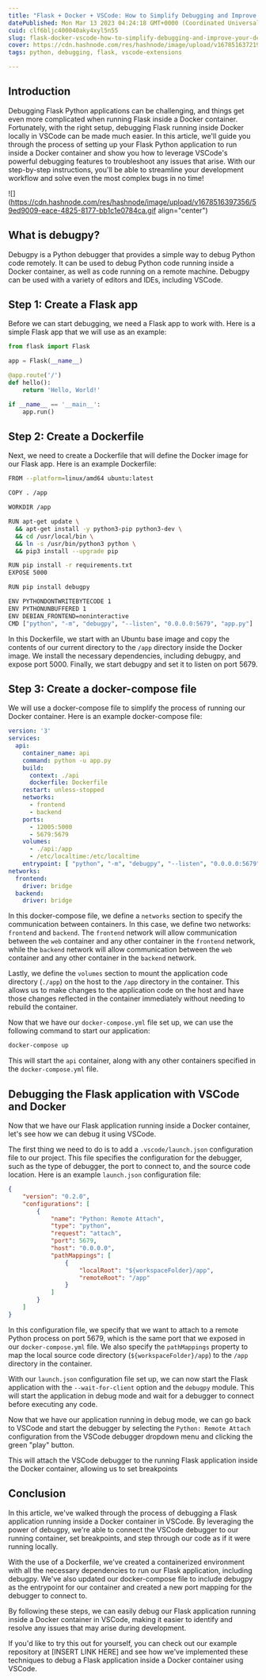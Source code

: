```yaml
---
title: "Flask + Docker + VSCode: How to Simplify Debugging and Improve Your Development Experience"
datePublished: Mon Mar 13 2023 04:24:18 GMT+0000 (Coordinated Universal Time)
cuid: clf6bljc400040aky4xyl5n55
slug: flask-docker-vscode-how-to-simplify-debugging-and-improve-your-development-experience
cover: https://cdn.hashnode.com/res/hashnode/image/upload/v1678516372196/70a40226-161b-49d1-abb2-bfb979c3dbc9.jpeg
tags: python, debugging, flask, vscode-extensions

---
```


## **Introduction**

Debugging Flask Python applications can be challenging, and things get even more complicated when running Flask inside a Docker container. Fortunately, with the right setup, debugging Flask running inside Docker locally in VSCode can be made much easier. In this article, we'll guide you through the process of setting up your Flask Python application to run inside a Docker container and show you how to leverage VSCode's powerful debugging features to troubleshoot any issues that arise. With our step-by-step instructions, you'll be able to streamline your development workflow and solve even the most complex bugs in no time!

![](https://cdn.hashnode.com/res/hashnode/image/upload/v1678516397356/59ed9009-eace-4825-8177-bb1c1e0784ca.gif align="center")

## **What is debugpy?**

Debugpy is a Python debugger that provides a simple way to debug Python code remotely. It can be used to debug Python code running inside a Docker container, as well as code running on a remote machine. Debugpy can be used with a variety of editors and IDEs, including VSCode.

## **Step 1: Create a Flask app**

Before we can start debugging, we need a Flask app to work with. Here is a simple Flask app that we will use as an example:

```python
from flask import Flask

app = Flask(__name__)

@app.route('/')
def hello():
    return 'Hello, World!'

if __name__ == '__main__':
    app.run()
```

## **Step 2: Create a Dockerfile**

Next, we need to create a Dockerfile that will define the Docker image for our Flask app. Here is an example Dockerfile:

```bash
FROM --platform=linux/amd64 ubuntu:latest

COPY . /app

WORKDIR /app

RUN apt-get update \
  && apt-get install -y python3-pip python3-dev \
  && cd /usr/local/bin \
  && ln -s /usr/bin/python3 python \
  && pip3 install --upgrade pip

RUN pip install -r requirements.txt
EXPOSE 5000

RUN pip install debugpy

ENV PYTHONDONTWRITEBYTECODE 1
ENV PYTHONUNBUFFERED 1
ENV DEBIAN_FRONTEND=noninteractive
CMD ["python", "-m", "debugpy", "--listen", "0.0.0.0:5679", "app.py"]
```

In this Dockerfile, we start with an Ubuntu base image and copy the contents of our current directory to the `/app` directory inside the Docker image. We install the necessary dependencies, including debugpy, and expose port 5000. Finally, we start debugpy and set it to listen on port 5679.

## **Step 3: Create a docker-compose file**

We will use a docker-compose file to simplify the process of running our Docker container. Here is an example docker-compose file:

```yaml
version: '3'
services:
  api:
    container_name: api
    command: python -u app.py
    build:
      context: ./api
      dockerfile: Dockerfile
    restart: unless-stopped
    networks:
      - frontend
      - backend
    ports:
      - 12005:5000
      - 5679:5679 
    volumes:
      - ./api:/app
      - /etc/localtime:/etc/localtime
    entrypoint: [ "python", "-m", "debugpy", "--listen", "0.0.0.0:5679", "-m", "app",  "--wait-for-client", "--multiprocess", "-m", "flask", "run", "-h", "0.0.0.0", "-p", "5000" ]
networks:
  frontend:
    driver: bridge
  backend:
    driver: bridge
```

In this docker-compose file, we define a `networks` section to specify the communication between containers. In this case, we define two networks: `frontend` and `backend`. The `frontend` network will allow communication between the `web` container and any other container in the `frontend` network, while the `backend` network will allow communication between the `web` container and any other container in the `backend` network.

Lastly, we define the `volumes` section to mount the application code directory (`./app`) on the host to the `/app` directory in the container. This allows us to make changes to the application code on the host and have those changes reflected in the container immediately without needing to rebuild the container.

Now that we have our `docker-compose.yml` file set up, we can use the following command to start our application:

```bash
docker-compose up
```

This will start the `api` container, along with any other containers specified in the `docker-compose.yml` file.

## **Debugging the Flask application with VSCode and Docker**

Now that we have our Flask application running inside a Docker container, let's see how we can debug it using VSCode.

The first thing we need to do is to add a `.vscode/launch.json` configuration file to our project. This file specifies the configuration for the debugger, such as the type of debugger, the port to connect to, and the source code location. Here is an example `launch.json` configuration file:

```json
{
    "version": "0.2.0",
    "configurations": [
        {
            "name": "Python: Remote Attach",
            "type": "python",
            "request": "attach",
            "port": 5679,
            "host": "0.0.0.0",
            "pathMappings": [
                {
                    "localRoot": "${workspaceFolder}/app",
                    "remoteRoot": "/app"
                }
            ]
        }
    ]
}
```

In this configuration file, we specify that we want to attach to a remote Python process on port 5679, which is the same port that we exposed in our `docker-compose.yml` file. We also specify the `pathMappings` property to map the local source code directory (`${workspaceFolder}/app`) to the `/app` directory in the container.

With our `launch.json` configuration file set up, we can now start the Flask application with the `--wait-for-client` option and the `debugpy` module. This will start the application in debug mode and wait for a debugger to connect before executing any code.

Now that we have our application running in debug mode, we can go back to VSCode and start the debugger by selecting the `Python: Remote Attach` configuration from the VSCode debugger dropdown menu and clicking the green "play" button.

This will attach the VSCode debugger to the running Flask application inside the Docker container, allowing us to set breakpoints

## Conclusion

In this article, we've walked through the process of debugging a Flask application running inside a Docker container in VSCode. By leveraging the power of debugpy, we're able to connect the VSCode debugger to our running container, set breakpoints, and step through our code as if it were running locally.

With the use of a Dockerfile, we've created a containerized environment with all the necessary dependencies to run our Flask application, including debugpy. We've also updated our docker-compose file to include debugpy as the entrypoint for our container and created a new port mapping for the debugger to connect to.

By following these steps, we can easily debug our Flask application running inside a Docker container in VSCode, making it easier to identify and resolve any issues that may arise during development.

If you'd like to try this out for yourself, you can check out our example repository at \[INSERT LINK HERE\] and see how we've implemented these techniques to debug a Flask application inside a Docker container using VSCode.